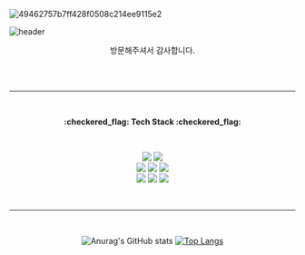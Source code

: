 ![49462757b7ff428f0508c214ee9115e2](https://github.com/jeongdonguk96/jeongdonguk96/assets/110921983/d0a00203-6fc2-45cf-aa19-7bc47952326c)

![header](https://capsule-render.vercel.app/api?type=transparent&text=Jeongdonguk's%20Github&height=150&fontSize=70&desc=Welcome!&descSize=35&descAlignY=85&descAlign=75&fontColor=9999CC)

<p align="center">
    방문해주셔서 감사합니다.
</p>

<br><br>

---
<br>
<p align="center">
    <Strong>:checkered_flag: Tech Stack :checkered_flag:</Strong>
</p>
<br>

<p align="center" display="inline-block">
  <img src="https://img.shields.io/badge/java-6DB33F?style=for-the-badge&logo=java&logoColor=white"> 
  <img src="https://img.shields.io/badge/Spring Boot-6DB33F?style=for-the-badge&logo=Spring Boot&logoColor=white">
  <br>
  <img src="https://img.shields.io/badge/MySQL-4479A1?style=for-the-badge&logo=MySQL&logoColor=white"> 
  <img src="https://img.shields.io/badge/Redis-DC382D?style=for-the-badge&logo=Redis&logoColor=white"> 
  <img src="https://img.shields.io/badge/MongoDB-47A248?style=for-the-badge&logo=MongoDB&logoColor=white"> 
  <br>
  <img src="https://img.shields.io/badge/Docker-2496ED?style=for-the-badge&logo=Docker&logoColor=white">
  <img src="https://img.shields.io/badge/Jenkins-D24939?style=for-the-badge&logo=Jenkins&logoColor=white">
  <img src="https://img.shields.io/badge/Amazon AWS-232F3E?style=for-the-badge&logo=Amazon AWS&logoColor=white">
</p>
<br>

---
<br>
<div align="center">

![Anurag's GitHub stats](https://github-readme-stats.vercel.app/api?username=jeongdonguk96&show_icons=true&theme=shadow_blue) [![Top Langs](https://github-readme-stats.vercel.app/api/top-langs/?username=jeongdonguk96&theme=shadow_blue)](https://github.com/anuraghazra/github-readme-stats)
</div>

